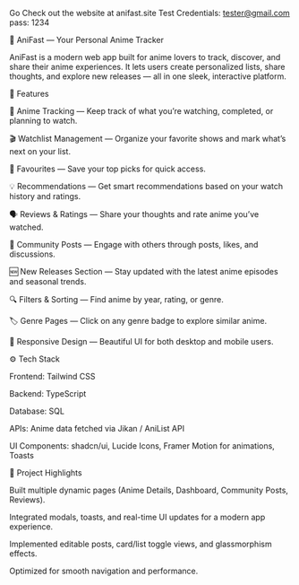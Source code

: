 Go Check out the website at anifast.site
Test Credentials: tester@gmail.com
pass: 1234

🎌 AniFast — Your Personal Anime Tracker

AniFast is a modern web app built for anime lovers to track, discover, and share their anime experiences. It lets users create personalized lists, share thoughts, and explore new releases — all in one sleek, interactive platform.

🌟 Features

📝 Anime Tracking — Keep track of what you’re watching, completed, or planning to watch.

🎬 Watchlist Management — Organize your favorite shows and mark what’s next on your list.

💖 Favourites — Save your top picks for quick access.

💡 Recommendations — Get smart recommendations based on your watch history and ratings.

🗣️ Reviews & Ratings — Share your thoughts and rate anime you’ve watched.

📰 Community Posts — Engage with others through posts, likes, and discussions.

🆕 New Releases Section — Stay updated with the latest anime episodes and seasonal trends.

🔍 Filters & Sorting — Find anime by year, rating, or genre.

🏷️ Genre Pages — Click on any genre badge to explore similar anime.

🌙 Responsive Design — Beautiful UI for both desktop and mobile users.

⚙️ Tech Stack

Frontend: Tailwind CSS

Backend: TypeScript

Database: SQL 

APIs: Anime data fetched via Jikan / AniList API

UI Components: shadcn/ui, Lucide Icons, Framer Motion for animations, Toasts

💾 Project Highlights

Built multiple dynamic pages (Anime Details, Dashboard, Community Posts, Reviews).

Integrated modals, toasts, and real-time UI updates for a modern app experience.

Implemented editable posts, card/list toggle views, and glassmorphism effects.

Optimized for smooth navigation and performance.
